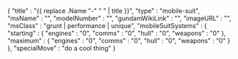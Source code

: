 {
  "title" : "{{ replace .Name "-" " " | title }}",
  "type" : "mobile-suit",
  "msName" : "",
  "modelNumber" : "",
  "gundamWikiLink" : "",
  "imageURL" : "",
  "msClass" : "grunt | performance | unique",
  "mobileSuitSystems" : {
    "starting" : { "engines" : "0",
                   "comms" : "0",
                   "hull" : "0",
                   "weapons" : "0" },
    "maximum" : { "engines" : "0",
                  "comms" : "0",
                  "hull" : "0",
                  "weapons" : "0" }
  },
  "specialMove" : "do a cool thing"
}
